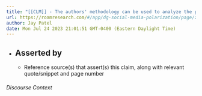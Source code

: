 ```yaml
---
title: "[[CLM]] - The authors' methodology can be used to analyze the polarization of news sites during political campaigns."
url: https://roamresearch.com/#/app/dg-social-media-polarization/page/zDJcYWy6-
author: Jay Patel
date: Mon Jul 24 2023 21:01:51 GMT-0400 (Eastern Daylight Time)
---
```


- ## Asserted by
    - Reference source(s) that assert(s) this claim, along with relevant quote/snippet and page number

###### Discourse Context


